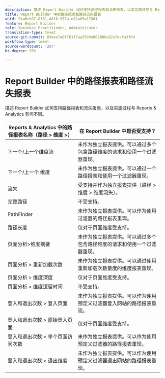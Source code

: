```yaml
---
description: 描述 Report Builder 如何支持路径报表和流失报表，以及实施过程与 Reports & Analytics 有何不同。
title: Report Builder 中的路径报表和路径流失报表
uuid: 9ca6cb97-8f31-46f6-977a-e81a89a176d1
feature: Report Builder
role: Business Practitioner, Administrator
translation-type: tm+mt
source-git-commit: 894ee7a8f761f7aa2590e06708be82e7ecfa3f6d
workflow-type: tm+mt
source-wordcount: '297'
ht-degree: 97%

---
```



# Report Builder 中的路径报表和路径流失报表

描述 Report Builder 如何支持路径报表和流失报表，以及实施过程与 Reports &amp; Analytics 有何不同。

| Reports &amp; Analytics 中的路径报表名称（路径 > 维度 >） | 在 Report Builder 中是否受支持？ |
|--- |--- |
| 下一个/上一个维度流 | 未作为独立报表提供。可以通过多个包含路径维度的请求和使用一个过滤器重现。 |
| 下一个/上一个  维度 | 未作为独立报表提供。可以通过一个路径报表和使用一个过滤器重现。 |
| 流失 | 受支持并作为独立报表提供（路径 > 维度 > 维度流失）。 |
| 完整路径 | 不受支持。 |
| PathFinder | 未作为独立报表提供。可以作为使用过滤器的路径报表重现。 |
| 路径长度 | 仅对于页面维度受支持。 |
| 页面分析>维度摘要 | 未作为独立报表提供。可以通过多个包含路径维度的请求和使用一个过滤器重现。 |
| 页面分析 > 重新加载次数 | 未作为独立报表提供。可以通过使用重新加载次数量度的维度报表重现。 |
| 页面分析 > 维度深度 | 仅对于页面维度受支持。 |
| 页面分析 > 维度逗留时间 | 不受支持。 |
| 登入和退出次数 > 登入页面 | 未作为独立报表提供。可以作为使用预定义过滤器登入网站的路径报表重现。 |
| 登入和退出次数 > 原始登入页面 | 仅对于页面维度受支持。 |
| 登入和退出次数 > 单个页面访问次数 | 未作为独立报表提供。可以作为使用预定义过滤器的路径报表重现。 |
| 登入和退出次数 > 退出维度 | 未作为独立报表提供。可以作为使用预定义过滤器退出网站的路径报表重现。 |
